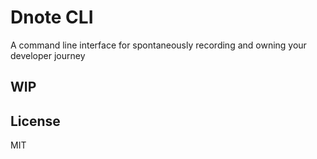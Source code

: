 # Dnote CLI

A command line interface for spontaneously recording and owning your developer journey

## WIP

## License

MIT
